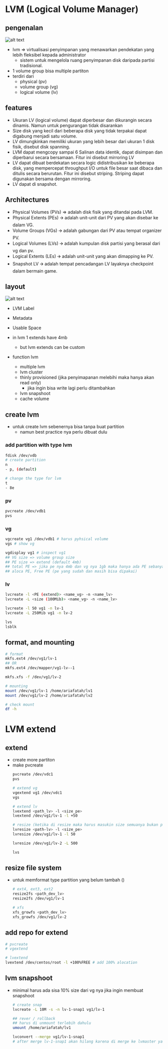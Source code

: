 # LVM (Logical Volume Manager)
## pengenalan
![alt text](docs/images/image.png)
- lvm => virtualisasi penyimpanan yang menawarkan pendekatan yang lebih fleksibel kepada administrator 
  - sistem untuk mengelola ruang penyimpanan disk daripada partisi tradisional.
- 1 volume group bisa multiple partiton
- terdiri dari 
  - physical (pv)
  - volume group (vg)
  - logical volume (lv)

## features
- Ukuran LV (logical volume) dapat diperbesar dan dikurangin secara dinamis. Namun untuk pengurangan tidak disarankan
- Size disk yang kecil dari beberapa disk yang tidak terpakai dapat digabung menjadi satu volume.
- LV dimungkinkan memiliki ukuran yang lebih besar dari ukuran 1 disk fisik, disebut disk spanning.
- LVM dapat mengcopy sampai 6 Salinan data identik, dapat disimpan dan diperbarui secara bersamaan. Fitur ini disebut mirroring LV
- LV dapat dibuat berdekatan secara logic didistribusikan ke beberapa disk, yang mempercepat throughput I/O untuk file besar saat dibaca dan ditulis secara berurutan. Fitur ini disebut striping. Striping dapat digunakan bersama dengan mirroring.
- LV dapat di snapshot.

## Architectures
- Physical Volumes (PVs) => adalah disk fisik yang ditandai pada LVM.
- Physical Extents (PEs)  🡪 adalah unit-unit dari PV yang akan disebar ke dalam VG.
- Volume Groups (VGs)  🡪  adalah gabungan dari PV atau tempat organizer PV.
- Logical Volumes (LVs)  🡪  adalah kumpulan disk partisi yang berasal dari vg dan pv.
- Logical Extents (LEs)  🡪 adalah unit-unit yang akan dimapping ke PV.
- Snapshot LV  🡪  adalah tempat pencadangan LV layaknya checkpoint dalam bermain game.

## layout
![alt text](docs/images/image-1.png)
- LVM Label
- Metadata
- Usable Space

- in lvm 1 extends have 4mb
  - but lvm extends can be custom

- function lvm
  - multiple lvm
  - lvm cluster
  - thinly provisioned (jika penyimapanan melebihi maka hanya akan read only)
    - jika ingin bisa write lagi perlu ditambahkan
  - lvm snapshoot
  - cache volume

## create lvm
- untuk create lvm sebenernya bisa tanpa buat partition
  - namun best practice nya perlu dibuat dulu

### add partition with type lvm
```bash
fdisk /dev/vdb
# create partition
n
- p, (default)

# change the type for lvm
t
- 8e
```

### pv
```bash
pvcreate /dev/vdb1
pvs
```

### vg
```bash
vgcreate vg1 /dev/vdb1 # harus pyhsical volume
vgs # show vg

vgdisplay vg1 # inspect vg1
## VG size => volume group size 
## PE size => extend (default 4mb)
## total PE => jika pe nya 4mb dan vg nya 1gb maka hanya ada PE sebanyak 255
## aloca PE, Free PE (pe yang sudah dan masih bisa dipakai)
```

### lv
```bash
lvcreate -l <PE (extend)> <name_vg> -n <name_lv>
lvcreate -L <size (100Mib)> <name_vg> -n <name_lv>

lvcreate -l 50 vg1 -n lv-1
lvcreate -L 250Mib vg1 -n lv-2

lvs
lsblk
```

## format, and mounting
```bash
# format
mkfs.ext4 /dev/vg1/lv-1
## OR
mkfs.ext4 /dev/mapper/vg1-lv--1

mkfs.xfs -f /dev/vg1/lv-2

# mounting
mount /dev/vg1/lv-1 /home/ariafatah/lv1
mount /dev/vg1/lv-2 /home/ariafatah/lv2

# check mount
df -h
```

# LVM extend
## extend
- create more partiton
- make pvcreate
  ```bash
  pvcreate /dev/vdc1
  pvs

  # extend vg
  vgextend vg1 /dev/vdc1
  vgs

  # extend lv
  lvextend <path_lv> -l <size_pe>
  lvextend /dev/vg1/lv-1 -l +50

  # resize (ketika di resize maka harus masukin size semuanya bukan pake +)
  lvresize <path-lv> -l <size_pe>
  lvresize /dev/vg1/lv-1 -l 50

  lvresize /dev/vg1/lv-2 -L 500

  lvs
  ```

## resize file system
- untuk memformat type partition yang belum tambah ()
  ```bash
  # ext4, ext3, ext2
  resize2fs <path_dev_lv>
  resize2fs /dev/vg1/lv-1

  # xfs
  xfs_growfs <path_dev_lv>
  xfs_growfs /dev/vg1/lv-2
  ```

## add repo for extend
```bash
# pvcreate
# vgextend

# lvextend
lvextend /dev/centos/root -l +100%FREE # add 100% alocation
```

## lvm snapshoot
- minimal harus ada sisa 10% size dari vg nya jika ingin membuat snapshoot
  ```bash
  # create snap
  lvcreate -L 10M -s -n lv-1-snap1 vg1/lv-1

  ## rever / rollback
  ## harus di unmount terlebih dahulu
  umount /home/ariafatah/lv1

  lvconvert --merge vg1/lv-1-snap1
  # after merge lv-1-snap1 akan hilang karena di merge ke lvmaster yaitu lv-1
  ```
